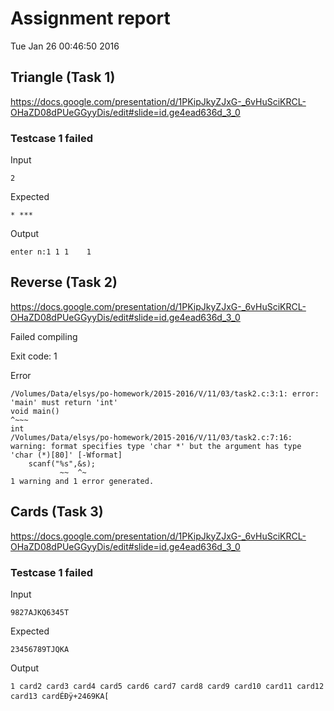 # Assignment report
Tue Jan 26 00:46:50 2016
## Triangle (Task 1)
https://docs.google.com/presentation/d/1PKipJkyZJxG-_6vHuSciKRCL-OHaZD08dPUeGGyyDis/edit#slide=id.ge4ead636d_3_0

### Testcase 1 failed
Input
```
2
```


Expected
```
* ***
```


Output
```
enter n:1 1 1    1  
```

## Reverse (Task 2)
https://docs.google.com/presentation/d/1PKipJkyZJxG-_6vHuSciKRCL-OHaZD08dPUeGGyyDis/edit#slide=id.ge4ead636d_3_0

Failed compiling

Exit code: 1

Error
```
/Volumes/Data/elsys/po-homework/2015-2016/V/11/03/task2.c:3:1: error: 'main' must return 'int'
void main()
^~~~
int
/Volumes/Data/elsys/po-homework/2015-2016/V/11/03/task2.c:7:16: warning: format specifies type 'char *' but the argument has type 'char (*)[80]' [-Wformat]
    scanf("%s",&s);
           ~~  ^~
1 warning and 1 error generated.

```


## Cards (Task 3)
https://docs.google.com/presentation/d/1PKipJkyZJxG-_6vHuSciKRCL-OHaZD08dPUeGGyyDis/edit#slide=id.ge4ead636d_3_0

### Testcase 1 failed
Input
```
9827AJKQ6345Т
```


Expected
```
23456789ТJQKA
```


Output
```
1 card2 card3 card4 card5 card6 card7 card8 card9 card10 card11 card12 card13 cardÉÐÿ +2469KA[
```

